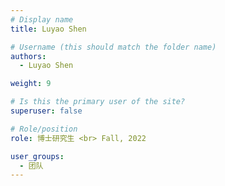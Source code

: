 ```yaml
---
# Display name
title: Luyao Shen

# Username (this should match the folder name)
authors:
  - Luyao Shen

weight: 9

# Is this the primary user of the site?
superuser: false

# Role/position
role: 博士研究生 <br> Fall, 2022

user_groups:
  - 团队
---
```

